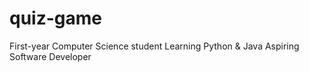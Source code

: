 # quiz-game
 First-year Computer Science student  Learning Python &amp; Java  Aspiring Software Developer
